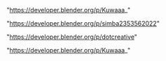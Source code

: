 "https://developer.blender.org/p/Kuwaaa_"

 
"https://developer.blender.org/p/simba2353562022"


"https://developer.blender.org/p/dotcreative"


"https://developer.blender.org/p/Kuwaaa_"


 
